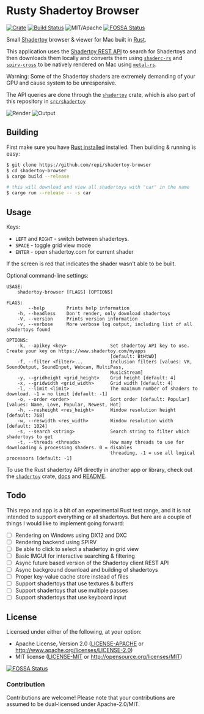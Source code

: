 # Rusty Shadertoy Browser

[![Crate](https://img.shields.io/crates/v/shadertoy-browser.svg)](https://crates.io/crates/shadertoy-browser)
[![Build Status](https://github.com/repi/shadertoy-browser/workflows/CI/badge.svg)](https://github.com/repi/shadertoy-browser/actions?workflow=CI)
![MIT/Apache](https://img.shields.io/badge/license-MIT%2FApache-blue.svg)
[![FOSSA Status](https://app.fossa.io/api/projects/git%2Bgithub.com%2Frepi%2Fshadertoy-browser.svg?type=shield)](https://app.fossa.io/projects/git%2Bgithub.com%2Frepi%2Fshadertoy-browser?ref=badge_shield)

Small [Shadertoy](http://shadertoy.com) browser & viewer for Mac built in [Rust](https://www.rust-lang.org).

This application uses the [Shadertoy REST API](http://shadertoy.com/api) to search for Shadertoys and then downloads them locally and converts them using [`shaderc-rs`](https://crates.io/crates/shaderc) and [`spirv-cross`](https://crates.io/crates/spirv_cross) to be natively rendered on Mac using [`metal-rs`](https://crates.io/crates/metal-rs).

Warning: Some of the Shadertoy shaders are extremely demanding of your GPU and cause system to be unresponsive.

The API queries are done through the [`shadertoy`](https://crates.io/crates/shadertoy) crate, which is also part of this repository in [`src/shadertoy`](src/shadertoy)

![Render](https://raw.githubusercontent.com/repi/shadertoy-browser/master/screenshots/render.jpg?token=ABNEZC2kS8a8LqdI5bfJVYkojB7RNz83ks5aWQlAwA%3D%3D)
![Output](https://raw.githubusercontent.com/repi/shadertoy-browser/master/screenshots/output.jpg?token=ABNEZDsvhrXMegCZ4Zy6IaWT4gNDsojOks5aWQkcwA%3D%3D)

## Building

First make sure you have [Rust installed](https://www.rust-lang.org/en-US/install.html) installed.
Then building & running is easy:

```sh
$ git clone https://github.com/repi/shadertoy-browser
$ cd shadertoy-browser
$ cargo build --release

# this will download and view all shadertoys with "car" in the name
$ cargo run --release -- -s car
```

## Usage

Keys:

- `LEFT` and `RIGHT` - switch between shadertoys.
- `SPACE` - toggle grid view mode
- `ENTER` - open shadertoy.com for current shader

If the screen is red that indicates the shader wasn't able to be built.

Optional command-line settings:

```text
USAGE:
    shadertoy-browser [FLAGS] [OPTIONS]

FLAGS:
        --help        Prints help information
    -h, --headless    Don't render, only download shadertoys
    -V, --version     Prints version information
    -v, --verbose     More verbose log output, including list of all shadertoys found

OPTIONS:
    -k, --apikey <key>                Set shadertoy API key to use. Create your key on https://www.shadertoy.com/myapps
                                      [default: BtHtWD]
    -f, --filter <filter>...          Inclusion filters [values: VR, SoundOutput, SoundInput, Webcam, MultiPass,
                                      MusicStream]
    -y, --gridheight <grid_height>    Grid height [default: 4]
    -x, --gridwidth <grid_width>      Grid width [default: 4]
    -l, --limit <limit>               The maximum number of shaders to download. -1 = no limit [default: -1]
    -o, --order <order>               Sort order [default: Popular]  [values: Name, Love, Popular, Newest, Hot]
    -h, --resheight <res_height>      Window resolution height [default: 768]
    -w, --reswidth <res_width>        Window resolution width [default: 1024]
    -s, --search <string>             Search string to filter which shadertoys to get
    -t, --threads <threads>           How many threads to use for downloading & processing shaders. 0 = disables
                                      threading, -1 = use all logical processors [default: -1]
```

To use the Rust shadertoy API directly in another app or library, check out the [`shadertoy`](https://crates.io/crates/shadertoy) crate, [docs](http://docs.rs/shadertoy) and [README](src/shadertoy/README.MD).

## Todo

This repo and app is a bit of an experimental Rust test range, and it is not intended to support everything or all shadertoys. But here are a couple of things I would like to implement going forward:

- [ ] Rendering on Windows using DX12 and DXC
- [ ] Rendering backend using SPIRV
- [ ] Be able to click to select a shadertoy in grid view
- [ ] Basic IMGUI for interactive searching & filtering
- [ ] Async future based version of the Shadertoy client REST API
- [ ] Async background download and building of shadertoys
- [ ] Proper key-value cache store instead of files
- [ ] Support shadertoys that use textures & buffers
- [ ] Support shadertoys that use multiple passes
- [ ] Support shadertoys that use keyboard input

## License

Licensed under either of the following, at your option:

- Apache License, Version 2.0 ([LICENSE-APACHE](LICENSE-APACHE) or http://www.apache.org/licenses/LICENSE-2.0)
- MIT license ([LICENSE-MIT](LICENSE-MIT) or http://opensource.org/licenses/MIT)

[![FOSSA Status](https://app.fossa.io/api/projects/git%2Bgithub.com%2Frepi%2Fshadertoy-browser.svg?type=large)](https://app.fossa.io/projects/git%2Bgithub.com%2Frepi%2Fshadertoy-browser?ref=badge_large)

### Contribution

Contributions are welcome! Please note that your contributions are assumed to be dual-licensed under Apache-2.0/MIT.
